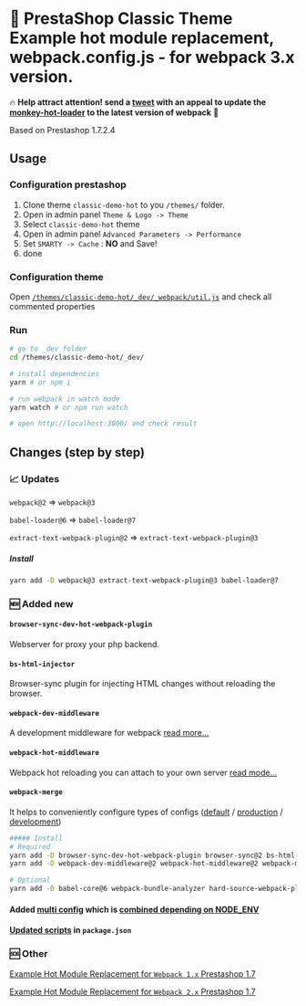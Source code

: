 # 🎉 PrestaShop Classic Theme Example hot module replacement, webpack.config.js - for webpack 3.x version.

🔥 **Help attract attention! send a [tweet](https://twitter.com/jlongster) with an appeal to update the [monkey-hot-loader](https://github.com/jlongster/monkey-hot-loader) to the latest version of webpack** 💋

Based on Prestashop 1.7.2.4

## Usage

### Configuration prestashop

1. Clone theme `classic-demo-hot` to you `/themes/` folder.
2. Open in admin panel `Theme & Logo -> Theme`
3. Select `classic-demo-hot` theme
4. Open in admin panel `Advanced Parameters -> Performance`
5. Set `SMARTY -> Cache` : **NO** and Save!
6. done

### Configuration theme

Open [`/themes/classic-demo-hot/_dev/_webpack/util.js`](https://github.com/retyui/prestashop-1.7-webpack-3-hot-module-replacement/blob/master/themes/classic-demo-hot/_dev/_webpack/util.js) and check all commented properties

### Run

```bash
# go to _dev folder
cd /themes/classic-demo-hot/_dev/

# install dependencies
yarn # or npm i

# run webpack in watch mode
yarn watch # or npm run watch

# open http://localhost:3000/ and check result
```

## Changes (step by step)

### 📈 Updates

`webpack@2` => `webpack@3`

`babel-loader@6` => `babel-loader@7`

`extract-text-webpack-plugin@2` => `extract-text-webpack-plugin@3`

##### Install

```bash
yarn add -D webpack@3 extract-text-webpack-plugin@3 babel-loader@7
```

### 🆕 Added new

#### `browser-sync-dev-hot-webpack-plugin`

Webserver for proxy your php backend.

#### `bs-html-injector`

Browser-sync plugin for injecting HTML changes without reloading the browser.

#### `webpack-dev-middleware`

A development middleware for webpack [read more...](https://github.com/webpack/webpack-dev-middleware)

#### `webpack-hot-middleware`

Webpack hot reloading you can attach to your own server [read mode...](https://github.com/glenjamin/webpack-hot-middleware)

#### `webpack-merge`

It helps to conveniently configure types of configs ([default](https://github.com/retyui/prestashop-1.7-webpack-3-hot-module-replacement/blob/master/themes/classic-demo-hot/_dev/_webpack/webpack.default.js) / [production](https://github.com/retyui/prestashop-1.7-webpack-3-hot-module-replacement/blob/master/themes/classic-demo-hot/_dev/_webpack/webpack.development.js) / [development](https://github.com/retyui/prestashop-1.7-webpack-3-hot-module-replacement/blob/master/themes/classic-demo-hot/_dev/_webpack/webpack.production.js))

```bash
##### Install
# Required
yarn add -D browser-sync-dev-hot-webpack-plugin browser-sync@2 bs-html-injector@3
yarn add -D webpack-dev-middleware@2 webpack-hot-middleware@2 webpack-merge cross-env

# Optional
yarn add -D babel-core@6 webpack-bundle-analyzer hard-source-webpack-plugin node-object-hash del
```

#### Added [multi config](https://github.com/retyui/prestashop-1.7-webpack-3-hot-module-replacement/tree/master/themes/classic-demo-hot/_dev/_webpack) which is [combined depending on NODE_ENV](https://github.com/retyui/prestashop-1.7-webpack-3-hot-module-replacement/blob/master/themes/classic-demo-hot/_dev/webpack.config.js)

#### [Updated scripts](https://github.com/retyui/prestashop-1.7-webpack-3-hot-module-replacement/blob/master/themes/classic-demo-hot/_dev/package.json#L7-L8) in `package.json`

### 🆘 Other

[Example Hot Module Replacement for `Webpack 1.x` Prestashop 1.7](https://github.com/retyui/prestashop-1.7-webpack-hot-module-replacement)

[Example Hot Module Replacement for `Webpack 2.x` Prestashop 1.7](https://github.com/retyui/prestashop-1.7-webpack-2-hot-module-replacement)
